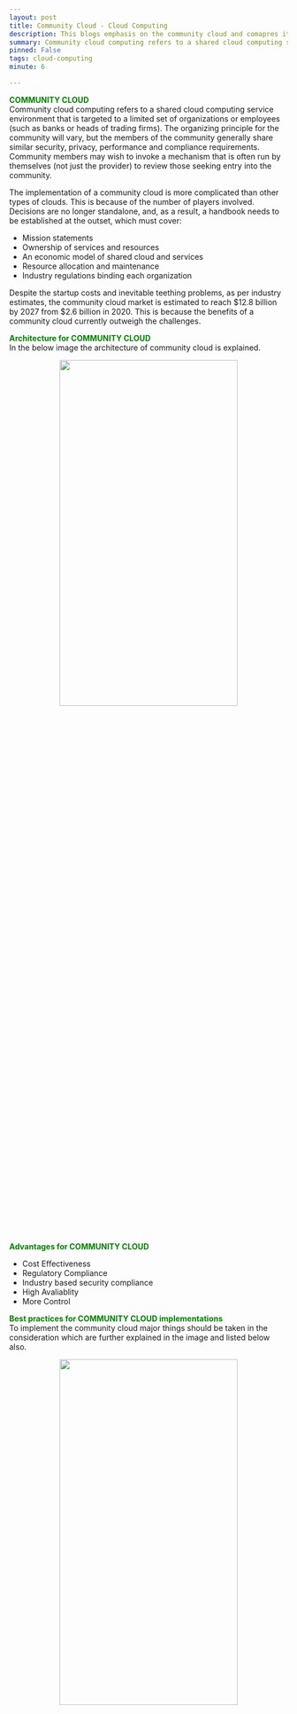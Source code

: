 ```yaml
---
layout: post
title: Community Cloud - Cloud Computing
description: This blogs emphasis on the community cloud and comapres it with all other iterations
summary: Community cloud computing refers to a shared cloud computing service environment that is targeted to a limited set of organizations or employees (such as banks or heads of trading firms). The organizing principle for the community will vary, but the members of the community generally share similar security, privacy, performance and compliance requirements. Community members may wish to invoke a mechanism that is often run by themselves (not just the provider) to review those seeking entry into the community.
pinned: False
tags: cloud-computing
minute: 6

---
```


<b><span style="color:green">COMMUNITY CLOUD</span></b><br>
Community cloud computing refers to a shared cloud computing service environment that is targeted to a limited set of organizations or employees (such as banks or heads of trading firms). The organizing principle for the community will vary, but the members of the community generally share similar security, privacy, performance and compliance requirements. Community members may wish to invoke a mechanism that is often run by themselves (not just the provider) to review those seeking entry into the community.

The implementation of a community cloud is more complicated than other types of clouds. This is because of the number of players involved. Decisions are no longer standalone, and, as a result, a handbook needs to be established at the outset, which must cover:

 - Mission statements
 - Ownership of services and resources
 - An economic model of shared cloud and services
 - Resource allocation and maintenance
 - Industry regulations binding each organization 

Despite the startup costs and inevitable teething problems, as per industry estimates, the community cloud market is estimated to reach $12.8 billion by 2027 from $2.6 billion in 2020. This is because the benefits of a community cloud currently outweigh the challenges.

<b><span style="color:green">Architecture for COMMUNITY CLOUD</span></b><br>
In the below image the architecture of community cloud is explained. 

<center><img src="https://i.imgur.com/M3fU55v.png" style="height:40%; width:80%;"></center><br>

<b><span style="color:green">Advantages for COMMUNITY CLOUD</span></b><br>

 - Cost Effectiveness
 - Regulatory Compliance
 - Industry based security compliance
 - High Avaliablity
 - More Control

<b><span style="color:green">Best practices for COMMUNITY CLOUD implementations</span></b><br>
To implement the community cloud major things should be taken in the consideration which are further explained in the image and listed below also.

<center><img src="https://i.imgur.com/w5r9maj.png" style="height:40%; width:80%;"></center><br>

 - Evaluate and narrow down on the cloud management system
 - Document the terms of shared ownership
 - Determine procurement and cost management
 - Address security requirements and patch management
 - Decide on a data segmentation plan
 - Ensure change management
 - Factor in scalability and migration
 - Plan backup and disaster recovery

Building a community cloud involves more focus on business processes and cooperation than technical considerations. After all, a community cloud is just a modified private cloud. A community cloud can be a powerful tool for businesses with the same objectives and requirements. It can even serve as a background for industry-based innovations. When deciding on infrastructure migration to the cloud, private and public clouds are not the only options; community clouds can also fit the bill.



You could find more information on all of these topics from the <a href="https://dhruvdoshi.github.io/blog">home</a> page.


---

#### REFERENCES

Definition of Community Cloud - Gartner Information Technology Glossary. (2012). Retrieved December 23, 2021, from Gartner website: https://www.gartner.com/en/information-technology/glossary/community-cloud

‌Wikipedia Contributors. (2021, March 16). Community cloud. Retrieved December 23, 2021, from Wikipedia website: https://en.wikipedia.org/wiki/Community_cloud

‌Toolbox. (2021, August 5). What Is Community Cloud? Definition, Architecture, Examples, and Best Practices - Toolbox. Retrieved December 23, 2021, from Toolbox website: https://www.toolbox.com/tech/cloud/articles/what-is-community-cloud/